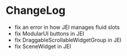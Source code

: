 # ChangeLog

* fix an error in how JEI manages fluid slots
* fix ModularUI buttons in JEI
* fix DraggableScrollableWidgetGroup in JEI
* fix SceneWidget in JEI
